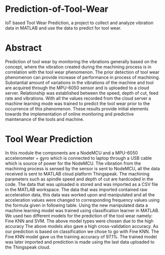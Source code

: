 # Prediction-of-Tool-Wear
IoT based Tool Wear Prediction, a project to collect and analyze vibration data in MATLAB and use the data to predict for tool wear. 

# Abstract
Prediction of tool wear by monitoring the vibrations generally based on
the concept, where the vibration created during the machining process is in
correlation with the tool wear phenomenon. The prior detection of tool
wear phenomenon can provide increase of performance in process of
machining. Substantial amount of variations in the vibrations of the
machine and tool are acquired through the MPU-6050 sensor and is
uploaded to a cloud server. Relationship was established between the
speed, depth of cut, feed rate and vibrations. With all the values recorded
from the cloud server a machine learning mode was trained to predict the
tool wear prior to the occurrence of this phenomenon. These results provide
initial elements towards the implementation of online monitoring and
predictive maintenance of the tools and machine.

# Tool Wear Prediction
In this module the components are a NodeMCU and a MPU-6050 accelerometer +
gyro which is connected to laptop through a USB cable which is source of power for
the NodeMCU. The vibration from the machining process is sensed by the sensor is
sent to NodeMCU, all the data received is sent to MATLAB cloud platform
Thingspeak. The machining parameters such as spindle speed and depth of cut are
hardcoded in the code. The data that was uploaded is stored and was imported as a CSV
file in the MATLAB workspace. The data that was imported contained raw acceleration
data, this data was worked upon and manipulated and all the acceleration values were
changed to corresponding frequency values using the formula given in following table.
Using the new manipulated data a machine learning model was trained using
classification learner in MATLAB. We used two different models for the prediction of
the tool wear namely: Fine KNN and SVM. The above model types were chosen due
to the high accuracy The above models also gave a high cross-validation accuracy. As
our prediction is based on classification we chose to go with Fine KNN. The Fine KNN
model gave us the training accuracy of 97.1%. The trained model was later imported
and prediction is made using the last data uploaded to the Thingspeak cloud.
